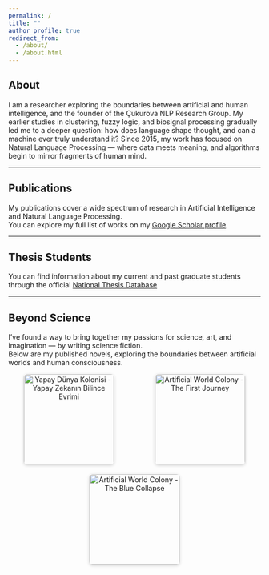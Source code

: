 ```yaml
---
permalink: /
title: ""
author_profile: true
redirect_from: 
  - /about/
  - /about.html
---
```

## About
I am a researcher exploring the boundaries between artificial and human intelligence, and the founder of the Çukurova NLP Research Group. My earlier studies in clustering, fuzzy logic, and biosignal processing gradually led me to a deeper question: how does language shape thought, and can a machine ever truly understand it? Since 2015, my work has focused on Natural Language Processing — where data meets meaning, and algorithms begin to mirror fragments of human mind.

---

## Publications
My publications cover a wide spectrum of research in Artificial Intelligence and Natural Language Processing.  
You can explore my full list of works on my <a href="https://scholar.google.com/citations?hl=en&user=eCnqIbYAAAAJ&sortby=pubdate" target="_blank">Google Scholar profile</a>.

---

## Thesis Students
You can find information about my current and past graduate students through the official <a href="https://tez.yok.gov.tr/UlusalTezMerkezi/" target="_blank">National Thesis Database</a>

---

## Beyond Science
I’ve found a way to bring together my passions for science, art, and imagination — by writing science fiction.  
Below are my published novels, exploring the boundaries between artificial worlds and human consciousness.

<div class="book-gallery">

  <div class="book-item"><a href="https://1000kitap.com/kitap/yapay-dunya-kolonisi--338905" target="_blank">
    <img src="https://m.media-amazon.com/images/S/compressed.photo.goodreads.com/books/1659616916i/61855090.jpg" alt="Yapay Dünya Kolonisi - Yapay Zekanın Bilince Evrimi" class="book-cover"></a>
  </div>
  
  <div class="book-item"><a href="https://www.goodreads.com/book/show/230277672-artificial-world-colony" target="_blank">
  <img src="https://m.media-amazon.com/images/S/compressed.photo.goodreads.com/books/1745504070i/230277672.jpg" alt="Artificial World Colony - The First Journey" class="book-cover"></a>
  </div>

  <div class="book-item"><a href="https://www.goodreads.com/book/show/231722641-artificial-world-colony" target="_blank">
  <img src="https://m.media-amazon.com/images/S/compressed.photo.goodreads.com/books/1745272178i/231722641.jpg" alt="Artificial World Colony - The Blue Collapse" class="book-cover"></a>
  </div>

</div>

<style>
.book-gallery {
  display: flex;
  flex-wrap: wrap;
  gap: 20px;
  margin-top: 15px;
}
.book-item {
  text-align: center;
  flex: 1 1 200px;
}
.book-cover {
  height: 180px;
  border-radius: 6px;
  box-shadow: 0 2px 6px rgba(0,0,0,0.2);
  transition: transform 0.2s ease;
}
.book-cover:hover {
  transform: scale(1.05);
}
</style>
